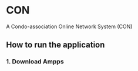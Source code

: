 # CON
A Condo-association Online Network System (CON)

## How to run the application

### 1. Download Ampps
